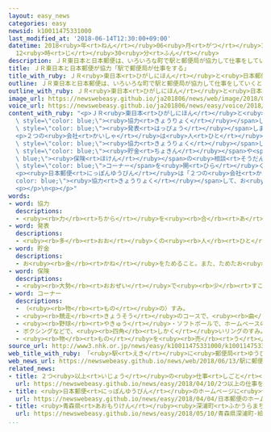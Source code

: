 ```yaml
---
layout: easy_news
categories: easy
newsid: k10011475331000
last_modified_at: '2018-06-14T12:30:00+09:00'
datetime: 2018<ruby>年<rt>ねん</rt></ruby>06<ruby>月<rt>がつ</rt></ruby>14<ruby>日<rt>にち</rt></ruby>
  12<ruby>時<rt>じ</rt></ruby>30<ruby>分<rt>ふん</rt></ruby>
description: ＪＲ東日本と日本郵便は、いろいろな町で駅と郵便局が協力して仕事をしていくと発表しました。
title: ＪＲ東日本と日本郵便が協力「駅で郵便局が仕事をする」
title_with_ruby: ＪＲ<ruby>東日本<rt>ひがしにほん</rt></ruby>と<ruby>日本郵便<rt>にっぽんゆうびん</rt></ruby>が<ruby>協力<rt>きょうりょく</rt></ruby>「<ruby>駅<rt>えき</rt></ruby>で<ruby>郵便局<rt>ゆうびんきょく</rt></ruby>が<ruby>仕事<rt>しごと</rt></ruby>をする」
outline: ＪＲ東日本と日本郵便は、いろいろな町で駅と郵便局が協力して仕事をしていくと発表しました。
outline_with_ruby: ＪＲ<ruby>東日本<rt>ひがしにほん</rt></ruby>と<ruby>日本郵便<rt>にっぽんゆうびん</rt></ruby>は、いろいろな<ruby>町<rt>まち</rt></ruby>で<ruby>駅<rt>えき</rt></ruby>と<ruby>郵便局<rt>ゆうびんきょく</rt></ruby>が<ruby>協力<rt>きょうりょく</rt></ruby>して<ruby>仕事<rt>しごと</rt></ruby>をしていくと<ruby>発表<rt>はっぴょう</rt></ruby>しました。
image_url: https://newswebeasy.github.io/ja201806/news/web/image/2018/06/13/K10011475331_1806130030_1806130417_01_02.jpg
voice_url: https://newswebeasy.github.io/ja201806/news/easy/voice/2018/06/14/k10011475331000.mp4
content_with_ruby: "<p>ＪＲ<ruby>東日本<rt>ひがしにほん</rt></ruby>と<ruby>日本郵便<rt>にっぽんゆうびん</rt></ruby>は、いろいろな<ruby>町<rt>まち</rt></ruby>で<ruby>駅<rt>えき</rt></ruby>と<ruby>郵便局<rt>ゆうびんきょく</rt></ruby>が<span\
  \ style=\"color: blue;\"><ruby>協力<rt>きょうりょく</rt></ruby></span>して<ruby>仕事<rt>しごと</rt></ruby>をしていくと<span\
  \ style=\"color: blue;\"><ruby>発表<rt>はっぴょう</rt></ruby></span>しました。</p>\n<p>ＪＲ<ruby>東日本<rt>ひがしにほん</rt></ruby>の<ruby>駅<rt>えき</rt></ruby>の<ruby>中<rt>なか</rt></ruby>には、<ruby>町<rt>まち</rt></ruby>の<ruby>人口<rt>じんこう</rt></ruby>が<ruby>少<rt>すく</rt></ruby>なくなったりしたため<ruby>駅員<rt>えきいん</rt></ruby>がいない<ruby>駅<rt>えき</rt></ruby>もあります。このような<ruby>駅<rt>えき</rt></ruby>に<ruby>近<rt>ちか</rt></ruby>くの<ruby>郵便局<rt>ゆうびんきょく</rt></ruby>が<ruby>引<rt>ひ</rt></ruby>っ<ruby>越<rt>こ</rt></ruby>してきます。<ruby>郵便局<rt>ゆうびんきょく</rt></ruby>は<ruby>駅<rt>えき</rt></ruby>の<ruby>仕事<rt>しごと</rt></ruby>をしてお<ruby>金<rt>かね</rt></ruby>をもらいます。どの<ruby>駅<rt>えき</rt></ruby>で<ruby>始<rt>はじ</rt></ruby>めるかはこれから<ruby>決<rt>き</rt></ruby>めます。</p>\n\
  <p>２つの<ruby>会社<rt>かいしゃ</rt></ruby>は<ruby>人<rt>ひと</rt></ruby>が<ruby>多<rt>おお</rt></ruby>くて<ruby>大<rt>おお</rt></ruby>きな<ruby>町<rt>まち</rt></ruby>でも<span\
  \ style=\"color: blue;\"><ruby>協力<rt>きょうりょく</rt></ruby></span>したいと<ruby>考<rt>かんが</rt></ruby>えています。<ruby>東京<rt>とうきょう</rt></ruby>の<ruby>立川駅<rt>たちかわえき</rt></ruby>のビルには、<span\
  \ style=\"color: blue;\"><ruby>貯金<rt>ちょきん</rt></ruby></span>や<span style=\"color:\
  \ blue;\"><ruby>保険<rt>ほけん</rt></ruby></span>の<ruby>相談<rt>そうだん</rt></ruby>ができる<ruby>郵便局<rt>ゆうびんきょく</rt></ruby>の<span\
  \ style=\"color: blue;\">コーナー</span>を<ruby>開<rt>ひら</rt></ruby>く<ruby>予定<rt>よてい</rt></ruby>です。</p>\n\
  <p><ruby>日本郵便<rt>にっぽんゆうびん</rt></ruby>は「２つの<ruby>会社<rt>かいしゃ</rt></ruby>が<span style=\"\
  color: blue;\"><ruby>協力<rt>きょうりょく</rt></ruby></span>して、お<ruby>客様<rt>きゃくさま</rt></ruby>が<ruby>便利<rt>べんり</rt></ruby>になるようにしたいと<ruby>思<rt>おも</rt></ruby>います」と<ruby>話<rt>はな</rt></ruby>しています。ＪＲ<ruby>東日本<rt>ひがしにほん</rt></ruby>は「<ruby>駅<rt>えき</rt></ruby>をたくさん<ruby>利用<rt>りよう</rt></ruby>してもらって、<ruby>人<rt>ひと</rt></ruby>が<ruby>少<rt>すく</rt></ruby>なくなった<ruby>町<rt>まち</rt></ruby>を<ruby>少<rt>すこ</rt></ruby>しでもにぎやかにしたいと<ruby>思<rt>おも</rt></ruby>います」と<ruby>話<rt>はな</rt></ruby>しています。</p>\n\
  <p></p>\n<p></p>"
words:
- word: 協力
  descriptions:
  - <ruby><rb>力</rb><rt>ちから</rt></ruby>を<ruby><rb>合</rb><rt>あ</rt></ruby>わせて、ものごとを<ruby><rb>行</rb><rt>おこな</rt></ruby>うこと。
- word: 発表
  descriptions:
  - <ruby><rb>多</rb><rt>おお</rt></ruby>くの<ruby><rb>人</rb><rt>ひと</rt></ruby>に<ruby><rb>広</rb><rt>ひろ</rt></ruby>く<ruby><rb>知</rb><rt>し</rt></ruby>らせること。
- word: 貯金
  descriptions:
  - お<ruby><rb>金</rb><rt>かね</rt></ruby>をためること。また、ためたお<ruby><rb>金</rb><rt>かね</rt></ruby>。
- word: 保険
  descriptions:
  - <ruby><rb>大勢</rb><rt>おおぜい</rt></ruby>で<ruby><rb>少</rb><rt>すこ</rt></ruby>しずつお<ruby><rb>金</rb><rt>かね</rt></ruby>を<ruby><rb>積</rb><rt>つ</rt></ruby>み<ruby><rb>立</rb><rt>た</rt></ruby>てておき、<ruby><rb>病気</rb><rt>びょうき</rt></ruby>や<ruby><rb>事故</rb><rt>じこ</rt></ruby>などの<ruby><rb>災難</rb><rt>さいなん</rt></ruby>にあった<ruby><rb>人</rb><rt>ひと</rt></ruby>が、<ruby><rb>決</rb><rt>き</rt></ruby>まったお<ruby><rb>金</rb><rt>かね</rt></ruby>を<ruby><rb>受</rb><rt>う</rt></ruby>け<ruby><rb>取</rb><rt>と</rt></ruby>る<ruby><rb>仕組</rb><rt>しく</rt></ruby>み。
- word: コーナー
  descriptions:
  - （<ruby><rb>物</rb><rt>もの</rt></ruby>の）すみ。
  - <ruby><rb>競走</rb><rt>きょうそう</rt></ruby>のコースで、<ruby><rb>曲</rb><rt>ま</rt></ruby>がり<ruby><rb>角</rb><rt>かど</rt></ruby>。
  - <ruby><rb>野球</rb><rt>やきゅう</rt></ruby>・ソフトボールで、ホームベースの<ruby><rb>角</rb><rt>かど</rt></ruby>。
  - ボクシングなどで、<ruby><rb>四角</rb><rt>しかく</rt></ruby>いリングのすみ。
  - <ruby><rb>物</rb><rt>もの</rt></ruby>を<ruby><rb>売</rb><rt>う</rt></ruby>ったり<ruby><rb>展示</rb><rt>てんじ</rt></ruby>したりするために、<ruby><rb>区切</rb><rt>くぎ</rt></ruby>られた<ruby><rb>場所</rb><rt>ばしょ</rt></ruby>。
source_url: http://www3.nhk.or.jp/news/easy/k10011475331000/k10011475331000.html
web_title_with_ruby: 「<ruby>駅<rt>えき</rt></ruby>に<ruby>郵便局<rt>ゆうびんきょく</rt></ruby>」<ruby>一体<rt>いったい</rt></ruby><ruby>運用<rt>うんよう</rt></ruby>へ<ruby>ＪＲ東日本<rt>じぇーあーるひがしにほん</rt></ruby>と<ruby>日本<rt>にっぽん</rt></ruby><ruby>郵便<rt>ゆうびん</rt></ruby>が<ruby>提携<rt>ていけい</rt></ruby>
web_news_url: https://newswebeasy.github.io/news/web/2018/06/13/駅に郵便局一体運用へJR東日本と日本郵便が提携
related_news:
- title: ２つ<ruby>以上<rt>いじょう</rt></ruby>の<ruby>仕事<rt>しごと</rt></ruby>をしている<ruby>人<rt>ひと</rt></ruby>が<ruby>増<rt>ふ</rt></ruby>えている
  url: https://newswebeasy.github.io/news/easy/2018/04/10/2つ以上の仕事をしている人が増えている
- title: <ruby>日本郵便<rt>にっぽんゆうびん</rt></ruby>のホームページに<ruby>似<rt>に</rt></ruby>たウェブサイトに<ruby>気<rt>き</rt></ruby>をつけて
  url: https://newswebeasy.github.io/news/easy/2018/04/04/日本郵便のホームページに似たウェブサイトに気をつけて
- title: <ruby>青森県<rt>あおもりけん</rt></ruby><ruby>深浦町<rt>ふかうらまち</rt></ruby>　<ruby>給料<rt>きゅうりょう</rt></ruby>２２００<ruby>万<rt>まん</rt></ruby><ruby>円<rt>えん</rt></ruby>でも<ruby>医者<rt>いしゃ</rt></ruby>が<ruby>来<rt>き</rt></ruby>てくれない
  url: https://newswebeasy.github.io/news/easy/2018/05/10/青森県深浦町-給料2200万円でも医者が来てくれない
...
```

